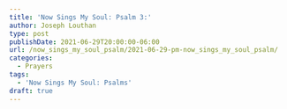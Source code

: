 ```yaml
---
title: 'Now Sings My Soul: Psalm 3:'
author: Joseph Louthan
type: post
publishDate: 2021-06-29T20:00:00-06:00
url: /now_sings_my_soul_psalm/2021-06-29-pm-now_sings_my_soul_psalm/
categories:
  - Prayers
tags:
  - 'Now Sings My Soul: Psalms'
draft: true
---
```

<pre>
<div style="font-variant: small-caps;">

</div>

</pre>
